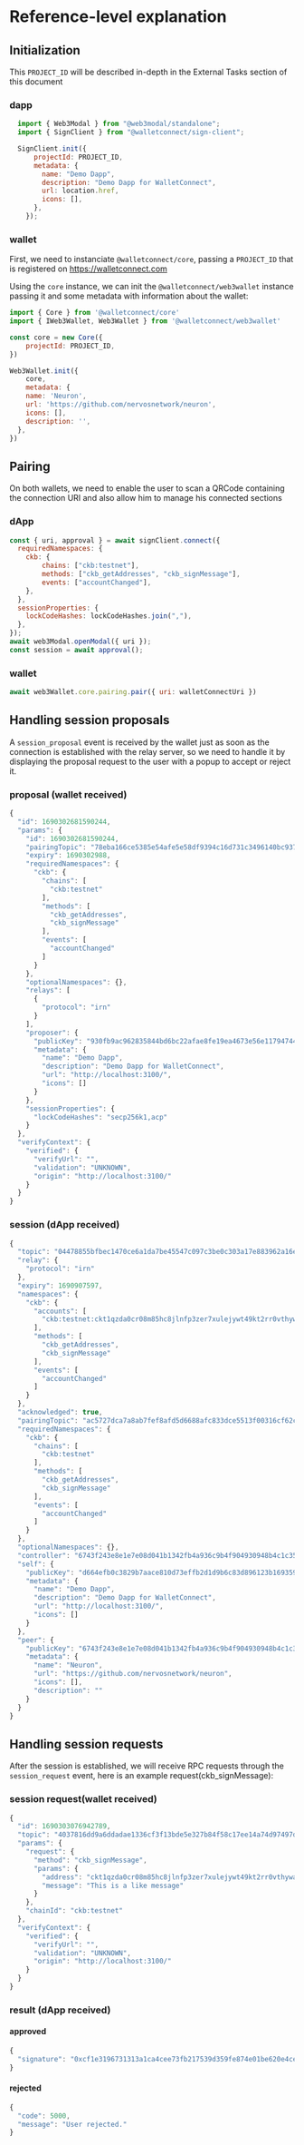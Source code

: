 # Reference-level explanation

## Initialization

This `PROJECT_ID` will be described in-depth in the External Tasks section of this document

### dapp

```javascript
  import { Web3Modal } from "@web3modal/standalone";
  import { SignClient } from "@walletconnect/sign-client";

  SignClient.init({
      projectId: PROJECT_ID,
      metadata: {
        name: "Demo Dapp",
        description: "Demo Dapp for WalletConnect",
        url: location.href,
        icons: [],
      },
    });
```

### wallet

First, we need to instanciate  `@walletconnect/core`, passing a `PROJECT_ID` that is registered on https://walletconnect.com

Using the `core` instance, we can init the `@walletconnect/web3wallet` instance passing it and some metadata with information about the wallet:

```javascript
import { Core } from '@walletconnect/core'
import { IWeb3Wallet, Web3Wallet } from '@walletconnect/web3wallet'

const core = new Core({
	projectId: PROJECT_ID,
})

Web3Wallet.init({
	core,
	metadata: {
    name: 'Neuron',
    url: 'https://github.com/nervosnetwork/neuron',
    icons: [],
    description: '',
  },
})
```

## Pairing

On both wallets, we need to enable the user to scan a QRCode containing the connection URI and also allow him to manage his connected sections

### dApp

```javascript
const { uri, approval } = await signClient.connect({
  requiredNamespaces: {
    ckb: {
        chains: ["ckb:testnet"],
        methods: ["ckb_getAddresses", "ckb_signMessage"],
        events: ["accountChanged"],
    },
  },
  sessionProperties: {
    lockCodeHashes: lockCodeHashes.join(","),
  },
});
await web3Modal.openModal({ uri });
const session = await approval();

```

### wallet

```javascript
await web3Wallet.core.pairing.pair({ uri: walletConnectUri })
```


## Handling session proposals

A `session_proposal` event is received by the wallet just as soon as the connection is established with the relay server, so we need to handle it by displaying the proposal request to the user with a popup to accept or reject it.

### proposal (wallet received)

```javascript
{
  "id": 1690302681590244,
  "params": {
    "id": 1690302681590244,
    "pairingTopic": "78eba166ce5385e54afe5e58df9394c16d731c3496140bc9371b1ce7ad274919",
    "expiry": 1690302988,
    "requiredNamespaces": {
      "ckb": {
        "chains": [
          "ckb:testnet"
        ],
        "methods": [
          "ckb_getAddresses",
          "ckb_signMessage"
        ],
        "events": [
          "accountChanged"
        ]
      }
    },
    "optionalNamespaces": {},
    "relays": [
      {
        "protocol": "irn"
      }
    ],
    "proposer": {
      "publicKey": "930fb9ac962835844bd6bc22afae8fe19ea4673e56e1179474477ced7291b650",
      "metadata": {
        "name": "Demo Dapp",
        "description": "Demo Dapp for WalletConnect",
        "url": "http://localhost:3100/",
        "icons": []
      }
    },
    "sessionProperties": {
      "lockCodeHashes": "secp256k1,acp"
    }
  },
  "verifyContext": {
    "verified": {
      "verifyUrl": "",
      "validation": "UNKNOWN",
      "origin": "http://localhost:3100/"
    }
  }
}

```

###  session (dApp received)

```javascript
{
  "topic": "04478855bfbec1470ce6a1da7be45547c097c3be0c303a17e883962a16e9c760",
  "relay": {
    "protocol": "irn"
  },
  "expiry": 1690907597,
  "namespaces": {
    "ckb": {
      "accounts": [
        "ckb:testnet:ckt1qzda0cr08m85hc8jlnfp3zer7xulejywt49kt2rr0vthywaa50xwsqwh8z6fkne05j0emqeen59qnn8a6xkm3fs0xf9en"
      ],
      "methods": [
        "ckb_getAddresses",
        "ckb_signMessage"
      ],
      "events": [
        "accountChanged"
      ]
    }
  },
  "acknowledged": true,
  "pairingTopic": "ac5727dca7a8ab7fef8afd5d6688afc833dce5513f00316cf62c27fa0e4976f4",
  "requiredNamespaces": {
    "ckb": {
      "chains": [
        "ckb:testnet"
      ],
      "methods": [
        "ckb_getAddresses",
        "ckb_signMessage"
      ],
      "events": [
        "accountChanged"
      ]
    }
  },
  "optionalNamespaces": {},
  "controller": "6743f243e8e1e7e08d041b1342fb4a936c9b4f904930948b4c1c35e83686461a",
  "self": {
    "publicKey": "d664efb0c3829b7aace810d73effb2d1d9b6c83d896123b169359f6d50f2d173",
    "metadata": {
      "name": "Demo Dapp",
      "description": "Demo Dapp for WalletConnect",
      "url": "http://localhost:3100/",
      "icons": []
    }
  },
  "peer": {
    "publicKey": "6743f243e8e1e7e08d041b1342fb4a936c9b4f904930948b4c1c35e83686461a",
    "metadata": {
      "name": "Neuron",
      "url": "https://github.com/nervosnetwork/neuron",
      "icons": [],
      "description": ""
    }
  }
}

```

## Handling session requests

After the session is established, we will receive RPC requests through the `session_request` event, here is an  example request(ckb_signMessage):

### session request(wallet received)

```javascript
{
  "id": 1690303076942789,
  "topic": "4037816dd9a6ddadae1336cf3f13bde5e327b84f58c17ee14a74d97497d095b8",
  "params": {
    "request": {
      "method": "ckb_signMessage",
      "params": {
        "address": "ckt1qzda0cr08m85hc8jlnfp3zer7xulejywt49kt2rr0vthywaa50xwsqwh8z6fkne05j0emqeen59qnn8a6xkm3fs0xf9en",
        "message": "This is a like message"
      }
    },
    "chainId": "ckb:testnet"
  },
  "verifyContext": {
    "verified": {
      "verifyUrl": "",
      "validation": "UNKNOWN",
      "origin": "http://localhost:3100/"
    }
  }
}
```

### result (dApp received)
#### approved
```javascript
{
  "signature": "0xcf1e3196731313a1ca4cee73fb217539d359fe874e01be620e4ceeff4b51a1853f3e241210aaa030e8716fe5aec934f0be3e4c42963cdd2b9719c882b459ed0301"
}

```

#### rejected
```javascript
{
  "code": 5000,
  "message": "User rejected."
}

```
